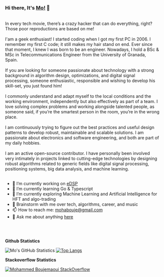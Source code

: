 ### Hi there, It's [Mo!](https://mohabouje.github.io) 👋

<br />
In every tech movie, there’s a crazy hacker that can do everything, right? Those poor reproductions are based on me!
<br />
<br />
I'am a geek enthusiast! I started coding when I got my first PC in 2006. I remember my first C code; it still makes my hair stand on end. Ever since that moment, I knew I was born to be an engineer. Nowadays, I hold a BSc & MSc in Telecommunications Engineer from the University of Granada, Spain.
<br />
<br />
If you are looking for someone passionate about technology with a strong background in algorithm design, optimizations, and digital signal processing, someone enthusiastic, responsible and wishing to develop his skill-set, you just found him!
<br />
<br />
I commonly understand and adapt myself to the local conditions and the working environment, independently but also effectively as part of a team. I love solving complex problems and working alongside talented people, as someone said, if you’re the smartest person in the room, you’re in the wrong place.
<br />
<br />
I am continuously trying to figure out the best practices and useful design patterns to develop robust, maintainable and scalable solutions. I am passionate about electronics and software engineering, and both are part of my daily hobbies.
<br />
<br />
I am an active open-source contributor. I have personally been involved very intimately in projects linked to cutting-edge technologies by designing robust algorithms related to generic fields like digital signal processing, positioning systems, big data analysis, and machine learning.

<br />
<br />

- 🔭 I’m currently working on [eDSP](https://github.com/mohabouje/edsp)
- 🌱 I’m currently learning Go & Typescript
- 🌱 I’m currently exploring Machine Learning and Artificial Intelligence for HFT and algo-trading
- 💬 Brainstorm with me over tech, algorithms, career, and music
- 📫 How to reach me: mohabouje@gmail.com
- 💬 Ask me about anything [here](https://github.com/mohabouje/mohabouje/issues)

<br />
<br />


<strong>Github Statistics</strong>
<br>

![Mo's GitHub Statistics](https://github-readme-stats.vercel.app/api?username=mohabouje&show_icons=true&theme=transparent)
[![Top Langs](https://github-readme-stats.vercel.app/api/top-langs/?username=mohabouje&layout=compact)](https://github.com/anuraghazra/github-readme-stats)

</p>

<strong>Stackoverflow Statistics</strong>


[![Mohammed Boujemaoui StackOverflow](https://github-readme-stackoverflow.vercel.app/?userID=4297146)](https://stackoverflow.com/users/4297146/mohabouje)
